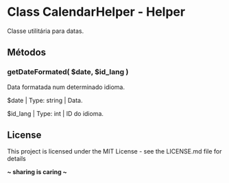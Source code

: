 # Class CalendarHelper - Helper
Classe utilitária para datas.

## Métodos

### getDateFormated( $date, $id_lang )
Data formatada num determinado idioma.

$date       | Type: string  | Data.

$id_lang    | Type: int     | ID do idioma.


License
----
This project is licensed under the MIT License - see the LICENSE.md file for details

**~ sharing is caring ~**

